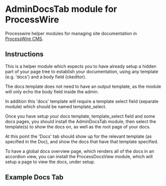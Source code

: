 AdminDocsTab module for ProcessWire
================

Processwire helper modules for managing site documentation in [ProcessWire CMS](http://processwire.com/).

## Instructions

This is a helper module which expects you to have already setup a hidden part of your page tree to establish your documentation, using any template (e.g. 'docs') and a body field (ckeditor).

The docs template does not need to have an output template, as the module will only echo the body field inside the admin.

In addition this 'docs' template will require a template select field (separate module) which should be named template_select.

Once you have setup your docs template, template_select field and some docs pages, you should install the AdminDocsTab module, then select the template(s) to show the docs on, as well as the root page of your docs.

At this point the 'Docs' tab should show up for the relevant template (as specified in the Doc), and show the docs that have that template specified.

To have a global docs overview page, which renders all of the docs in an accordion view, you can install the ProcessDocsView module, which will setup a page to view the docs, under setup.


## Example Docs Tab
